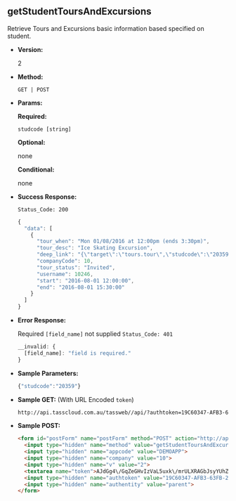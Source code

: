 **getStudentToursAndExcursions**
----
Retrieve Tours and Excursions basic information based specified on student.

* **Version:**

  2

* **Method:**

  `GET | POST`
  
*  **Params:**

   **Required:**
 
   `studcode [string]`
   
   **Optional:**
 
   none

   **Conditional:**

   none

* **Success Response:**
    
    `Status_Code: 200`
    ```javascript
    {
      "data": [
        {
          "tour_when": "Mon 01/08/2016 at 12:00pm (ends 3:30pm)",
          "tour_desc": "Ice Skating Excursion",
          "deep_link": "{\"target\":\"tours.tour\",\"studcode\":\"20359\",\"tour_num\":\"26\",\"prod_menu\":\"N\"}",
          "companyCode": 10,
          "tour_status": "Invited",
          "username": 10246,
          "start": "2016-08-01 12:00:00",
          "end": "2016-08-01 15:30:00"
        }
      ]
  	}
	```
 
* **Error Response:**

    Required `[field_name]` not supplied `Status_Code: 401`
    ```javascript
    __invalid: {
      [field_name]: "field is required."
    }
    ```
    
* **Sample Parameters:**

	```javascript
    {"studcode":"20359"}
	```

* **Sample GET:** (With URL Encoded `token`)

	```HTML
    http://api.tasscloud.com.au/tassweb//api/?authtoken=19C60347-AFB3-63FB-27F939E222BF1F79&appcode=DEMOAPP&v=2&method=GetStudentToursAndExcursions&authentity=parent&token=AJdGg4%2FGqZeGHvIzVaL5uxk%2FmrULXRAGbJsyYUhZwR4%3D&company=10
	```
  
* **Sample POST:**

	```HTML
    <form id="postForm" name="postForm" method="POST" action="http://api.tasscloud.com.au/tassweb/api/">
      <input type="hidden" name="method" value="getStudentToursAndExcursions">
      <input type="hidden" name="appcode" value="DEMOAPP">
      <input type="hidden" name="company" value="10">
      <input type="hidden" name="v" value="2">
      <textarea name="token">AJdGg4\/GqZeGHvIzVaL5uxk\/mrULXRAGbJsyYUhZwR4=</textarea>
      <input type="hidden" name="authtoken" value="19C60347-AFB3-63FB-27F939E222BF1F79">
      <input type="hidden" name="authentity" value="parent">
    </form>
	```
